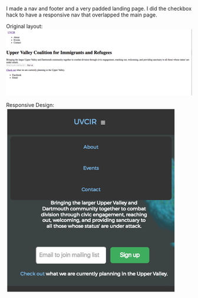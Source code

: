 I made a nav and footer and a very padded landing page.
I did the checkbox hack to have a responsive nav that overlapped the main page.

Original layout:
![](img/screencap.png)

Responsive Design:
![](img/responsivescreencap.png)

